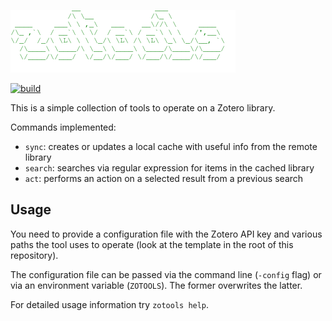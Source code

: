 ![zotools logo](logo.png)

[![build](https://github.com/acidghost/zotools/actions/workflows/ci.yml/badge.svg)](https://github.com/acidghost/zotools/actions/workflows/ci.yml)

This is a simple collection of tools to operate on a Zotero library.

Commands implemented:
- `sync`: creates or updates a local cache with useful info from the remote library
- `search`: searches via regular expression for items in the cached library
- `act`: performs an action on a selected result from a previous search

## Usage

You need to provide a configuration file with the Zotero API key and various
paths the tool uses to operate (look at the template in the root of this
repository).

The configuration file can be passed via the command line (`-config` flag) or
via an environment variable (`ZOTOOLS`). The former overwrites the latter.

For detailed usage information try `zotools help`.
